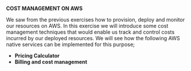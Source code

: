 ﻿**COST MANAGEMENT ON AWS**

We saw from the previous exercises how to provision, deploy and monitor our resources on AWS. In this exercise we will introduce some cost management techniques that would enable us track and control costs incurred by our deployed resources. We will see how the following AWS native services can be implemented for this purpose;

- **Pricing Calculator**
- **Billing and cost management**

